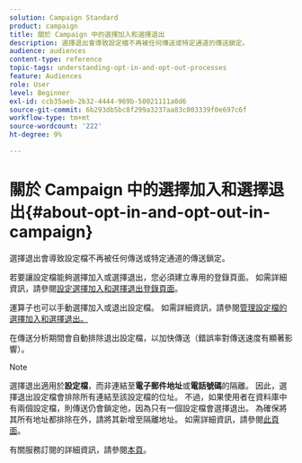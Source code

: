 ```yaml
---
solution: Campaign Standard
product: campaign
title: 關於 Campaign 中的選擇加入和選擇退出
description: 選擇退出會導致設定檔不再被任何傳送或特定通道的傳送鎖定。
audience: audiences
content-type: reference
topic-tags: understanding-opt-in-and-opt-out-processes
feature: Audiences
role: User
level: Beginner
exl-id: ccb35aeb-2b32-4444-969b-50021111a0d6
source-git-commit: 6b293db5bc8f299a3237aa83c003339f0e697c6f
workflow-type: tm+mt
source-wordcount: '222'
ht-degree: 9%

---
```


# 關於 Campaign 中的選擇加入和選擇退出{#about-opt-in-and-opt-out-in-campaign}

選擇退出會導致設定檔不再被任何傳送或特定通道的傳送鎖定。

若要讓設定檔能夠選擇加入或選擇退出，您必須建立專用的登錄頁面。 如需詳細資訊，請參閱[設定選擇加入和選擇退出登錄頁面](../../audiences/using/managing-opt-in-and-opt-out-in-campaign.md#setting-up-opt-in-and-opt-out-landing-pages)。

運算子也可以手動選擇加入或退出設定檔。 如需詳細資訊，請參閱[管理設定檔的選擇加入和選擇退出。](../../audiences/using/managing-opt-in-and-opt-out-in-campaign.md#managing-opt-in-and-opt-out-from-a-profile)

在傳送分析期間會自動排除退出設定檔，以加快傳送（錯誤率對傳送速度有顯著影響）。

>[!NOTE]
>
>選擇退出適用於&#x200B;**設定檔**，而非連結至&#x200B;**電子郵件地址**&#x200B;或&#x200B;**電話號碼**&#x200B;的隔離。 因此，選擇退出設定檔會排除所有連結至該設定檔的位址。 不過，如果使用者在資料庫中有兩個設定檔，則傳送仍會鎖定他，因為只有一個設定檔會選擇退出。 為確保將其所有地址都排除在外，請將其新增至隔離地址。 如需詳細資訊，請參閱[此頁面](../../sending/using/understanding-quarantine-management.md#identifying-quarantined-addresses-for-the-entire-platform)。

有關服務訂閱的詳細資訊，請參閱[本頁](../../audiences/using/about-subscriptions.md)。
